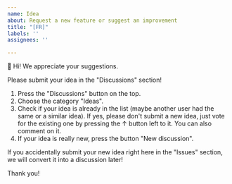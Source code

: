 ```yaml
---
name: Idea
about: Request a new feature or suggest an improvement
title: "[FR]"
labels: ''
assignees: ''

---
```


👋 Hi! We appreciate your suggestions. 

Please submit your idea in the "Discussions" section!

1. Press the "Discussions" button on the top.
2. Choose the category "Ideas".
3. Check if your idea is already in the list (maybe another user had the same or a similar idea). If yes, please don't submit a new idea, just vote for the existing one by pressing the ↑ button left to it. You can also comment on it.
3. If your idea is really new, press the button "New discussion".

If you accidentally submit your new idea right here in the "Issues" section, we will convert it into a discussion later!

Thank you!
